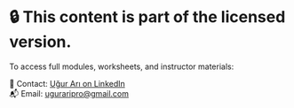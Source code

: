 # 🔒 This content is part of the licensed version.

To access full modules, worksheets, and instructor materials:

📩 Contact: [Uğur Arı on LinkedIn](https://www.linkedin.com/in/ugurari)  
📬 Email: uguraripro@gmail.com

